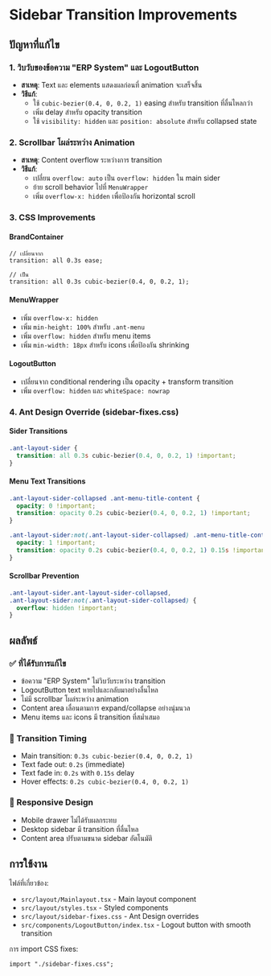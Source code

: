 # Sidebar Transition Improvements

## ปัญหาที่แก้ไข

### 1. วิบวับของข้อความ "ERP System" และ LogoutButton
- **สาเหตุ**: Text และ elements แสดงผลก่อนที่ animation จะเสร็จสิ้น
- **วิธีแก้**: 
  - ใช้ `cubic-bezier(0.4, 0, 0.2, 1)` easing สำหรับ transition ที่ลื่นไหลกว่า
  - เพิ่ม delay สำหรับ opacity transition
  - ใช้ `visibility: hidden` และ `position: absolute` สำหรับ collapsed state

### 2. Scrollbar โผล่ระหว่าง Animation
- **สาเหตุ**: Content overflow ระหว่างการ transition
- **วิธีแก้**:
  - เปลี่ยน `overflow: auto` เป็น `overflow: hidden` ใน main sider
  - ย้าย scroll behavior ไปที่ `MenuWrapper`
  - เพิ่ม `overflow-x: hidden` เพื่อป้องกัน horizontal scroll

### 3. CSS Improvements

#### BrandContainer
```tsx
// เปลี่ยนจาก
transition: all 0.3s ease;

// เป็น
transition: all 0.3s cubic-bezier(0.4, 0, 0.2, 1);
```

#### MenuWrapper
- เพิ่ม `overflow-x: hidden`
- เพิ่ม `min-height: 100%` สำหรับ `.ant-menu`
- เพิ่ม `overflow: hidden` สำหรับ menu items
- เพิ่ม `min-width: 18px` สำหรับ icons เพื่อป้องกัน shrinking

#### LogoutButton
- เปลี่ยนจาก conditional rendering เป็น opacity + transform transition
- เพิ่ม `overflow: hidden` และ `whiteSpace: nowrap`

### 4. Ant Design Override (sidebar-fixes.css)

#### Sider Transitions
```css
.ant-layout-sider {
  transition: all 0.3s cubic-bezier(0.4, 0, 0.2, 1) !important;
}
```

#### Menu Text Transitions
```css
.ant-layout-sider-collapsed .ant-menu-title-content {
  opacity: 0 !important;
  transition: opacity 0.2s cubic-bezier(0.4, 0, 0.2, 1) !important;
}

.ant-layout-sider:not(.ant-layout-sider-collapsed) .ant-menu-title-content {
  opacity: 1 !important;
  transition: opacity 0.2s cubic-bezier(0.4, 0, 0.2, 1) 0.15s !important;
}
```

#### Scrollbar Prevention
```css
.ant-layout-sider.ant-layout-sider-collapsed,
.ant-layout-sider:not(.ant-layout-sider-collapsed) {
  overflow: hidden !important;
}
```

## ผลลัพธ์

### ✅ ที่ได้รับการแก้ไข
- ข้อความ "ERP System" ไม่วิบวับระหว่าง transition
- LogoutButton text หายไปและกลับมาอย่างลื่นไหล
- ไม่มี scrollbar โผล่ระหว่าง animation
- Content area เลื่อนตามการ expand/collapse อย่างนุ่มนวล
- Menu items และ icons มี transition ที่สม่ำเสมอ

### 🔧 Transition Timing
- Main transition: `0.3s cubic-bezier(0.4, 0, 0.2, 1)`
- Text fade out: `0.2s` (immediate)
- Text fade in: `0.2s` with `0.15s` delay
- Hover effects: `0.2s cubic-bezier(0.4, 0, 0.2, 1)`

### 📱 Responsive Design
- Mobile drawer ไม่ได้รับผลกระทบ
- Desktop sidebar มี transition ที่ลื่นไหล
- Content area ปรับตามขนาด sidebar อัตโนมัติ

## การใช้งาน

ไฟล์ที่เกี่ยวข้อง:
- `src/layout/Mainlayout.tsx` - Main layout component
- `src/layout/styles.tsx` - Styled components
- `src/layout/sidebar-fixes.css` - Ant Design overrides
- `src/components/LogoutButton/index.tsx` - Logout button with smooth transition

การ import CSS fixes:
```tsx
import "./sidebar-fixes.css";
```
